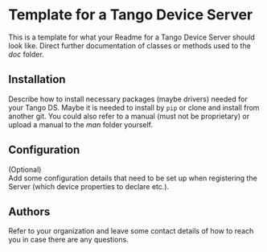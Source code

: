 # Template for a Tango Device Server
This is a template for what your Readme for a Tango Device Server should look like. Direct further documentation of classes or methods used to the <em>doc</em> folder. 

## Installation
Describe how to install necessary packages (maybe drivers) needed for your Tango DS. Maybe it is needed to install by <code>pip</code> or clone and install from another git. You could also refer to a manual (must not be proprietary) or upload a manual to the <em>man</em> folder yourself.

## Configuration
(Optional)  
Add some configuration details that need to be set up when registering the Server (which device properties to declare etc.).

## Authors
Refer to your organization and leave some contact details of how to reach you in case there are any questions. 
